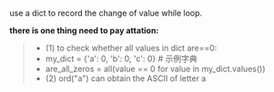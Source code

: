 use a dict to record the change of value while loop.

**there is one thing need to pay attation:**
>+ (1) to check whether all values in dict are==0:
>+ my_dict = {'a': 0, 'b': 0, 'c': 0}  # 示例字典
>+ are_all_zeros = all(value == 0 for value in my_dict.values())
>+ (2) ord("a") can obtain the ASCII of letter a 
